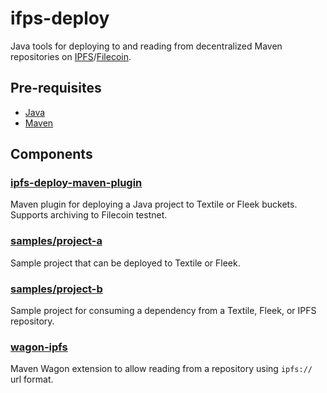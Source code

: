 # ifps-deploy
Java tools for deploying to and reading from decentralized Maven repositories on [IPFS](https://ipfs.io/)/[Filecoin](https://filecoin.io/).

## Pre-requisites
- [Java](https://adoptopenjdk.net/)
- [Maven](https://maven.apache.org/)

## Components

### [ipfs-deploy-maven-plugin](ipfs-deploy-maven-plugin)
Maven plugin for deploying a Java project to Textile or Fleek buckets. Supports archiving to Filecoin testnet.

### [samples/project-a](samples/project-a)
Sample project that can be deployed to Textile or Fleek.

### [samples/project-b](samples/project-b)
Sample project for consuming a dependency from a Textile, Fleek, or IPFS repository.

### [wagon-ipfs](wagon-ipfs)
Maven Wagon extension to allow reading from a repository using `ipfs://` url format.
